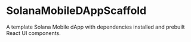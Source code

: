 # SolanaMobileDAppScaffold
A template Solana Mobile dApp with dependencies installed and prebuilt React UI components.
